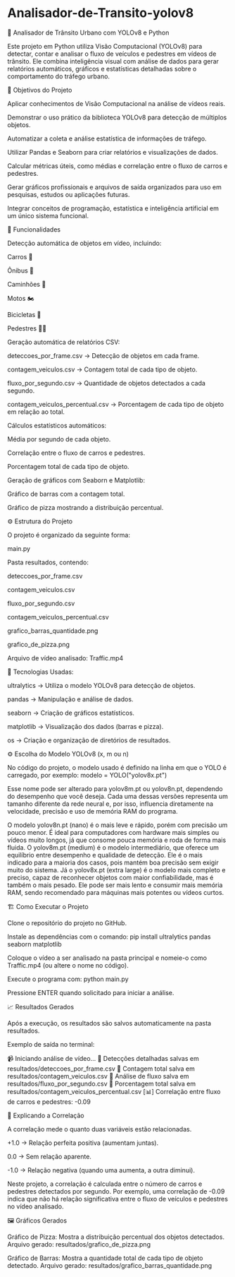 # Analisador-de-Transito-yolov8
🚦 Analisador de Trânsito Urbano com YOLOv8 e Python

Este projeto em Python utiliza Visão Computacional (YOLOv8) para detectar, contar e analisar o fluxo de veículos e pedestres em vídeos de trânsito.
Ele combina inteligência visual com análise de dados para gerar relatórios automáticos, gráficos e estatísticas detalhadas sobre o comportamento do tráfego urbano.

🎯 Objetivos do Projeto

Aplicar conhecimentos de Visão Computacional na análise de vídeos reais.

Demonstrar o uso prático da biblioteca YOLOv8 para detecção de múltiplos objetos.

Automatizar a coleta e análise estatística de informações de tráfego.

Utilizar Pandas e Seaborn para criar relatórios e visualizações de dados.

Calcular métricas úteis, como médias e correlação entre o fluxo de carros e pedestres.

Gerar gráficos profissionais e arquivos de saída organizados para uso em pesquisas, estudos ou aplicações futuras.

Integrar conceitos de programação, estatística e inteligência artificial em um único sistema funcional.

🧠 Funcionalidades

Detecção automática de objetos em vídeo, incluindo:

Carros 🚗

Ônibus 🚌

Caminhões 🚚

Motos 🏍️

Bicicletas 🚴

Pedestres 🚶‍♂️

Geração automática de relatórios CSV:

deteccoes_por_frame.csv → Detecção de objetos em cada frame.

contagem_veiculos.csv → Contagem total de cada tipo de objeto.

fluxo_por_segundo.csv → Quantidade de objetos detectados a cada segundo.

contagem_veiculos_percentual.csv → Porcentagem de cada tipo de objeto em relação ao total.

Cálculos estatísticos automáticos:

Média por segundo de cada objeto.

Correlação entre o fluxo de carros e pedestres.

Porcentagem total de cada tipo de objeto.

Geração de gráficos com Seaborn e Matplotlib:

Gráfico de barras com a contagem total.

Gráfico de pizza mostrando a distribuição percentual.

⚙️ Estrutura do Projeto

O projeto é organizado da seguinte forma:

main.py

Pasta resultados, contendo:

deteccoes_por_frame.csv

contagem_veiculos.csv

fluxo_por_segundo.csv

contagem_veiculos_percentual.csv

grafico_barras_quantidade.png

grafico_de_pizza.png

Arquivo de vídeo analisado: Traffic.mp4

🤖 Tecnologias Usadas:

ultralytics → Utiliza o modelo YOLOv8 para detecção de objetos.

pandas → Manipulação e análise de dados.

seaborn → Criação de gráficos estatísticos.

matplotlib → Visualização dos dados (barras e pizza).

os → Criação e organização de diretórios de resultados.

⚙️ Escolha do Modelo YOLOv8 (x, m ou n)

No código do projeto, o modelo usado é definido na linha em que o YOLO é carregado, por exemplo:
modelo = YOLO("yolov8x.pt")

Esse nome pode ser alterado para yolov8m.pt ou yolov8n.pt, dependendo do desempenho que você deseja.
Cada uma dessas versões representa um tamanho diferente da rede neural e, por isso, influencia diretamente na velocidade, precisão e uso de memória RAM do programa.

O modelo yolov8n.pt (nano) é o mais leve e rápido, porém com precisão um pouco menor. É ideal para computadores com hardware mais simples ou vídeos muito longos, já que consome pouca memória e roda de forma mais fluida.
O yolov8m.pt (medium) é o modelo intermediário, que oferece um equilíbrio entre desempenho e qualidade de detecção. Ele é o mais indicado para a maioria dos casos, pois mantém boa precisão sem exigir muito do sistema.
Já o yolov8x.pt (extra large) é o modelo mais completo e preciso, capaz de reconhecer objetos com maior confiabilidade, mas é também o mais pesado. Ele pode ser mais lento e consumir mais memória RAM, sendo recomendado para máquinas mais potentes ou vídeos curtos.

🏗️ Como Executar o Projeto

Clone o repositório do projeto no GitHub.

Instale as dependências com o comando:
pip install ultralytics pandas seaborn matplotlib

Coloque o vídeo a ser analisado na pasta principal e nomeie-o como Traffic.mp4 (ou altere o nome no código).

Execute o programa com:
python main.py

Pressione ENTER quando solicitado para iniciar a análise.

📈 Resultados Gerados

Após a execução, os resultados são salvos automaticamente na pasta resultados.

Exemplo de saída no terminal:

📹 Iniciando análise de vídeo...
📄 Detecções detalhadas salvas em resultados/deteccoes_por_frame.csv
📄 Contagem total salva em resultados/contagem_veiculos.csv
📄 Análise de fluxo salva em resultados/fluxo_por_segundo.csv
📄 Porcentagem total salva em resultados/contagem_veiculos_percentual.csv
[📊] Correlação entre fluxo de carros e pedestres: -0.09

🧮 Explicando a Correlação

A correlação mede o quanto duas variáveis estão relacionadas.

+1.0 → Relação perfeita positiva (aumentam juntas).

0.0 → Sem relação aparente.

-1.0 → Relação negativa (quando uma aumenta, a outra diminui).

Neste projeto, a correlação é calculada entre o número de carros e pedestres detectados por segundo.
Por exemplo, uma correlação de -0.09 indica que não há relação significativa entre o fluxo de veículos e pedestres no vídeo analisado.

🖼️ Gráficos Gerados

Gráfico de Pizza:
Mostra a distribuição percentual dos objetos detectados.
Arquivo gerado: resultados/grafico_de_pizza.png

Gráfico de Barras:
Mostra a quantidade total de cada tipo de objeto detectado.
Arquivo gerado: resultados/grafico_barras_quantidade.png
